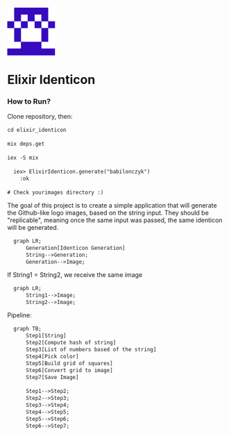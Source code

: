 
<p align="left">
  <img style="display: block; width: 110px; height: 110px;" src="https://github.com/babilonczyk/elixir-identicon/blob/main/images/babilonczyk.png?raw=true" />
</p>

# Elixir Identicon

### How to Run?

Clone repository, then:

```
cd elixir_identicon

mix deps.get

iex -S mix  

  iex> ElixirIdenticon.generate("babilonczyk")
    :ok

# Check yourimages directory :)
```


The goal of this project is to create a simple application that will generate the Github-like logo images, based on the string input. They should be "replicable", meaning once the same input was passed, the same identicon will be generated.

```mermaid
  graph LR;
      Generation[Identicon Generation]
      String-->Generation;
      Generation-->Image;
```

If String1 = String2, we receive the same image

```mermaid
  graph LR;
      String1-->Image;
      String2-->Image;
```

Pipeline:

```mermaid
  graph TB;
      Step1[String]
      Step2[Compute hash of string]
      Step3[List of numbers based of the string]
      Step4[Pick color]
      Step5[Build grid of squares]
      Step6[Convert grid to image]
      Step7[Save Image]

      Step1-->Step2;
      Step2-->Step3;
      Step3-->Step4;
      Step4-->Step5;
      Step5-->Step6;
      Step6-->Step7;
```
